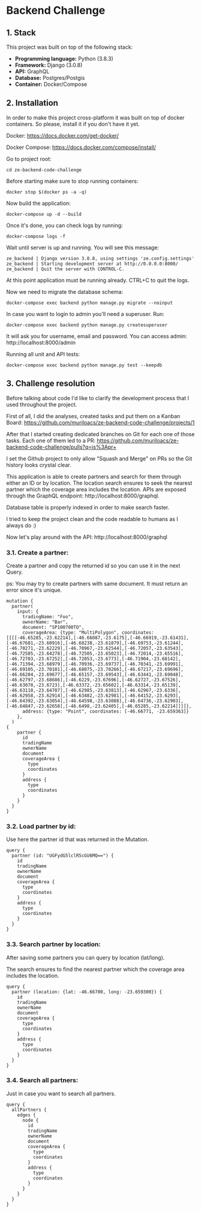 # Backend Challenge

## 1. Stack

This project was built on top of the following stack:
- **Programming language:** Python (3.8.3)
- **Framework:** Django (3.0.8)
- **API:** GraphQL
- **Database:** Postgres/Postgis
- **Container:** Docker/Compose

## 2. Installation

In order to make this project cross-platform it was built on top of docker containers. 
So please, install it if you don't have it yet.

Docker: https://docs.docker.com/get-docker/

Docker Compose: https://docs.docker.com/compose/install/

Go to project root:
```shell
cd ze-backend-code-challenge
```

Before starting make sure to stop running containers:
```shell
docker stop $(docker ps -a -q)
```

Now build the application:
```shell
docker-compose up -d --build
```

Once it's done, you can check logs by running:
```shell
docker-compose logs -f
```
Wait until server is up and running. You will see this message:
```
ze_backend | Django version 3.0.8, using settings 'ze.config.settings'
ze_backend | Starting development server at http://0.0.0.0:8000/
ze_backend | Quit the server with CONTROL-C.
```

At this point application must be running already. CTRL+C to quit the logs.

Now we need to migrate the database schema:
```shell
docker-compose exec backend python manage.py migrate --noinput
```

In case you want to login to admin you'll need a superuser. Run:
```shell
docker-compose exec backend python manage.py createsuperuser
```
It will ask you for username, email and password.
You can access admin: http://localhost:8000/admin

Running all unit and API tests:
```shell
docker-compose exec backend python manage.py test --keepdb
```

## 3. Challenge resolution
Before talking about code I'd like to clarify the development process that I used throughout the project.

First of all, I did the analyses, created tasks and put them on a Kanban Board: https://github.com/muriloacs/ze-backend-code-challenge/projects/1

After that I started creating dedicated branches on Git for each one of those tasks. Each one of them led to a PR: https://github.com/muriloacs/ze-backend-code-challenge/pulls?q=is%3Apr+

I set the Github project to only allow "Squash and Merge" on PRs so the Git history looks crystal clear.

This application is able to create partners and search for them through either an ID or by location.
The location search ensures to seek the nearest partner which the coverage area includes the location.
APIs are exposed through the GraphQL endpoint: http://localhost:8000/graphql.

Database table is properly indexed in order to make search faster.

I tried to keep the project clean and the code readable to humans as I always do :)

Now let's play around with the API: http://localhost:8000/graphql

### 3.1. Create a partner:
Create a partner and copy the returned id so you can use it in the next Query.

ps: You may try to create partners with same document. It must return an error since it's unique.
```
mutation {
  partner(
    input: {
      tradingName: "Foo",
      ownerName: "Bar",
      document: "SP100700TO",
      coverageArea: {type: "MultiPolygon", coordinates: [[[[-46.65285,-23.62214],[-46.66087,-23.6175],[-46.66919,-23.61431],[-46.67681,-23.60916],[-46.68238,-23.61879],[-46.69753,-23.61244],[-46.70271,-23.62229],[-46.70967,-23.62544],[-46.72057,-23.63543],[-46.72585,-23.64278],[-46.72505,-23.65023],[-46.72014,-23.65516],[-46.72703,-23.67252],[-46.72053,-23.6773],[-46.71904,-23.68142],[-46.71394,-23.68979],[-46.70936,-23.69737],[-46.70341,-23.69991],[-46.69105,-23.70101],[-46.68075,-23.70266],[-46.67217,-23.69696],[-46.66204,-23.69677],[-46.65157,-23.69543],[-46.63441,-23.69048],[-46.62797,-23.68686],[-46.6229,-23.67696],[-46.62727,-23.67526],[-46.63078,-23.6723],[-46.63372,-23.65602],[-46.63314,-23.65139],[-46.63118,-23.64707],[-46.62985,-23.63813],[-46.62967,-23.6336],[-46.62958,-23.62914],[-46.63482,-23.62981],[-46.64152,-23.6293],[-46.64392,-23.63054],[-46.64598,-23.63088],[-46.64736,-23.62903],[-46.64847,-23.62658],[-46.6498,-23.62405],[-46.65285,-23.62214]]]]},
      address: {type: "Point", coordinates: [-46.66771, -23.659363]}
    },
  )
{
    partner {
      id
      tradingName
      ownerName
      document
      coverageArea {
        type
        coordinates
      }
      address {
        type
        coordinates
      }
    }
  }
}
```

### 3.2. Load partner by id:
Use here the partner id that was returned in the Mutation.
```
query {
  partner (id: "UGFydG5lclR5cGU6MQ==") {
    id
    tradingName
    ownerName
    document
    coverageArea {
      type
      coordinates
    }
    address {
      type
      coordinates
    }
  }
}
```

### 3.3. Search partner by location:
After saving some partners you can query by location (lat/long).

The search ensures to find the nearest partner which the coverage area includes the location.
```
query {
  partner (location: {lat: -46.66700, long: -23.659300}) {
    id
    tradingName
    ownerName
    document
    coverageArea {
      type
      coordinates
    }
    address {
      type
      coordinates
    }
  }
}
```

### 3.4. Search all partners:
Just in case you want to search all partners.
```
query {
  allPartners {
    edges {
      node {
        id
        tradingName
        ownerName
        document
        coverageArea {
          type
          coordinates
        }
        address {
          type
          coordinates
        }
      }
    }
  }
}
```

